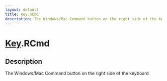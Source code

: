 ```yaml
---
layout: default
title: Key.RCmd
description: The Windows/Mac Command button on the right side of the keyboard
---
```

# [Key]({{site.url}}/Pages/Reference/Key.html).RCmd

## Description
The Windows/Mac Command button on the right side of the keyboard

